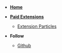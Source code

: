 * [**Home**](/)

* [**Paid Extensions**]()
  
	* [Extension Particles](confetti)
  
    
  
* **Follow** 
	* [Github](https://github.com/jerinjacob1999)
